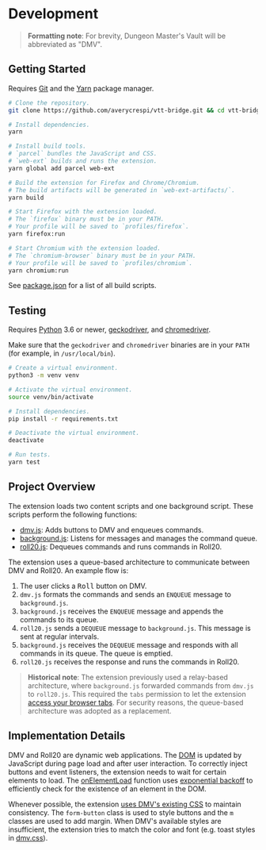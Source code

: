 # Development

> **Formatting note**: For brevity, Dungeon Master's Vault will be abbreviated as "DMV".

## Getting Started

Requires [Git](https://git-scm.com/) and the [Yarn](https://yarnpkg.com/) package manager.

```sh
# Clone the repository.
git clone https://github.com/averycrespi/vtt-bridge.git && cd vtt-bridge

# Install dependencies.
yarn

# Install build tools.
# `parcel` bundles the JavaScript and CSS.
# `web-ext` builds and runs the extension.
yarn global add parcel web-ext

# Build the extension for Firefox and Chrome/Chromium.
# The build artifacts will be generated in `web-ext-artifacts/`.
yarn build

# Start Firefox with the extension loaded.
# The `firefox` binary must be in your PATH.
# Your profile will be saved to `profiles/firefox`.
yarn firefox:run

# Start Chromium with the extension loaded.
# The `chromium-browser` binary must be in your PATH.
# Your profile will be saved to `profiles/chromium`.
yarn chromium:run
```

See [package.json](package.json) for a list of all build scripts.

## Testing

Requires [Python](https://www.python.org/) 3.6 or newer, [geckodriver](https://firefox-source-docs.mozilla.org/testing/geckodriver/), and [chromedriver](https://chromedriver.chromium.org/).

Make sure that the `geckodriver` and `chromedriver` binaries are in your `PATH` (for example, in `/usr/local/bin`).

```sh
# Create a virtual environment.
python3 -m venv venv

# Activate the virtual environment.
source venv/bin/activate

# Install dependencies.
pip install -r requirements.txt

# Deactivate the virtual environment.
deactivate

# Run tests.
yarn test
```

## Project Overview

The extension loads two content scripts and one background script. These scripts perform the following functions:

- [dmv.js](src/scripts/dmv.js): Adds buttons to DMV and enqueues commands.
- [background.js](src/scripts/background.js): Listens for messages and manages the command queue.
- [roll20.js](src/scripts/roll20.js): Dequeues commands and runs commands in Roll20.

The extension uses a queue-based architecture to communicate between DMV and Roll20. An example flow is:

1. The user clicks a <kbd>Roll</kbd> button on DMV.
2. `dmv.js` formats the commands and sends an `ENQUEUE` message to `background.js`.
3. `background.js` receives the `ENQUEUE` message and appends the commands to its queue.
4. `roll20.js` sends a `DEQUEUE` message to `background.js`. This message is sent at regular intervals.
5. `background.js` receives the `DEQUEUE` message and responds with all commands in its queue. The queue is emptied.
6. `roll20.js` receives the response and runs the commands in Roll20.

> **Historical note**: The extension previously used a relay-based architecture, where `background.js` forwarded commands from `dmv.js` to `roll20.js`. This required the `tabs` permission to let the extension [access your browser tabs](https://support.mozilla.org/en-US/kb/permission-request-messages-firefox-extensions#w_access-browser-tabs). For security reasons, the queue-based architecture was adopted as a replacement.

## Implementation Details

DMV and Roll20 are dynamic web applications. The [DOM](https://en.wikipedia.org/wiki/Document_Object_Model) is updated by JavaScript during page load and after user interaction. To correctly inject buttons and event listeners, the extension needs to wait for certain elements to load. The [onElementLoad](src/common.js) function uses [exponential backoff](https://en.wikipedia.org/wiki/Exponential_backoff) to efficiently check for the existence of an element in the DOM.

Whenever possible, the extension [uses DMV's existing CSS](src/dmv/elements.js) to maintain consistency. The `form-button` class is used to style buttons and the `m` classes are used to add margin. When DMV's available styles are insufficient, the extension tries to match the color and font (e.g. toast styles in [dmv.css](src/styles/dmv.css)).
